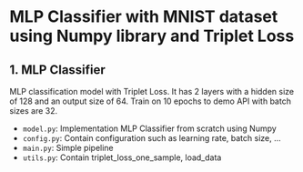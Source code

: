 # MLP Classifier with MNIST dataset using Numpy library and Triplet Loss

## 1. MLP Classifier
MLP classification model with Triplet Loss. It has 2 layers with a hidden size of 128 and an output size of 64. Train on 10 epochs to demo API with batch sizes are 32.

- `model.py`: Implementation MLP Classifier from scratch using Numpy
- `config.py`: Contain configuration such as learning rate, batch size, ...
- `main.py`: Simple pipeline
- `utils.py`: Contain triplet_loss_one_sample, load_data 